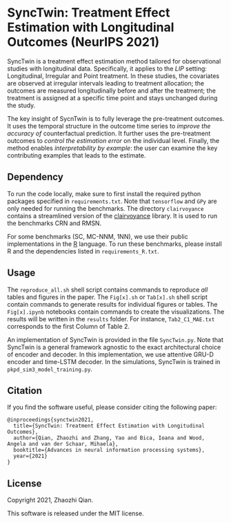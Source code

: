 # SyncTwin: Treatment Effect Estimation with Longitudinal Outcomes (NeurIPS 2021)

SyncTwin is a treatment effect estimation method tailored for observational studies with longitudinal data.
Specifically, it applies to the *LIP* setting: Longitudinal, Irregular and Point treatment.
In these studies, the covariates are observed at irregular intervals leading to treatment allocation;
the outcomes are measured longitudinally before and after the treatment; 
the treatment is assigned at a specific time point and stays unchanged during the study. 

The key insight of SycnTwin is to fully leverage the pre-treatment outcomes. 
It uses the temporal structure in the outcome time series to *improve the accuracy of* counterfactual prediction.
It further uses the pre-treatment outcomes to *control the estimation error* on the individual level.
Finally, the method enables *interpretability by example*: the user can examine the key contributing examples that leads to the estimate. 

## Dependency

To run the code locally, make sure to first install the required python packages specified in `requirements.txt`.
Note that `tensorflow` and `GPy` are only needed for running the benchmarks.
The directory `clairvoyance` contains a streamlined version of the [clairvoyance](https://github.com/vanderschaarlab/clairvoyance) library. 
It is used to run the benchmarks CRN and RMSN.

For some benchmarks (SC, MC-NNM, 1NN), we use their public implementations in the [R](https://www.r-project.org/) language. 
To run these benchmarks, please install R and the dependencies listed in `requirements_R.txt`.

## Usage 


The `reproduce_all.sh` shell script contains commands to reproduce *all* tables and figures in the paper.
The `Fig[x].sh` or `Tab[x].sh`  shell script contain commands to generate results for individual figures or tables.
The `Fig[x].ipynb` notebooks contain commands to create the visualizations. 
The results will be written in the `results` folder. For instance, `Tab2_C1_MAE.txt` corresponds to the first Column of Table 2.

An implementation of SyncTwin is provided in the file `SyncTwin.py`.
Note that SyncTwin is a general framework agnostic to the exact architectural choice of encoder and decoder.
In this implementation, we use attentive GRU-D encoder and time-LSTM decoder.
In the simulations, SyncTwin is trained in  `pkpd_sim3_model_training.py`.

## Citation

If you find the software useful, please consider citing the following paper:

```
@inproceedings{synctwin2021,
  title={SyncTwin: Treatment Effect Estimation with Longitudinal Outcomes},
  author={Qian, Zhaozhi and Zhang, Yao and Bica, Ioana and Wood, Angela and van der Schaar, Mihaela},
  booktitle={Advances in neural information processing systems},
  year={2021}
}
```

## License
Copyright 2021, Zhaozhi Qian.

This software is released under the MIT license.
 
